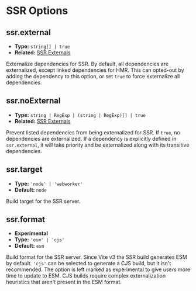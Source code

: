 # SSR Options

## ssr.external

- **Type:** `string[] | true`
- **Related:** [SSR Externals](/guide/ssr#ssr-externals)

Externalize dependencies for SSR. By default, all dependencies are externalized, except linked dependencies for HMR. This can opted-out by adding the dependency to this option, or set `true` to force externalize all dependencies.

## ssr.noExternal

- **Type:** `string | RegExp | (string | RegExp)[] | true`
- **Related:** [SSR Externals](/guide/ssr#ssr-externals)

Prevent listed dependencies from being externalized for SSR. If `true`, no dependencies are externalized. If a dependency is explicitly defined in `ssr.external`, it will take priority and be externalized along with its transitive dependencies.

## ssr.target

- **Type:** `'node' | 'webworker'`
- **Default:** `node`

Build target for the SSR server.

## ssr.format

- **Experimental**
- **Type:** `'esm' | 'cjs'`
- **Default:** `esm`

Build format for the SSR server. Since Vite v3 the SSR build generates ESM by default. `'cjs'` can be selected to generate a CJS build, but it isn't recommended. The option is left marked as experimental to give users more time to update to ESM. CJS builds require complex externalization heuristics that aren't present in the ESM format.
